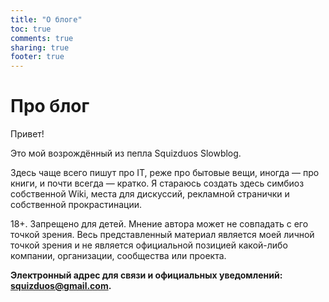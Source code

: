 ```yaml
---
title: "О блоге"
toc: true
comments: true
sharing: true
footer: true
---
```


# Про блог

Привет!

Это мой возрождённый из пепла Squizduos Slowblog. 

Здесь чаще всего пишут про IT, реже про бытовые вещи, иногда — про книги, и почти всегда — кратко. Я стараюсь создать здесь симбиоз собственной Wiki, места для дискуссий, рекламной странички и собственной прокрастинации. 

18+. Запрещено для детей. Мнение автора может не совпадать с его точкой зрения. Весь представленный материал является моей личной точкой зрения и не является официальной позицией какой-либо компании, организации, сообщества или проекта.

**Электронный адрес для связи и официальных уведомлений: [squizduos@gmail.com](mailto:squizduos@gmail.com).**
